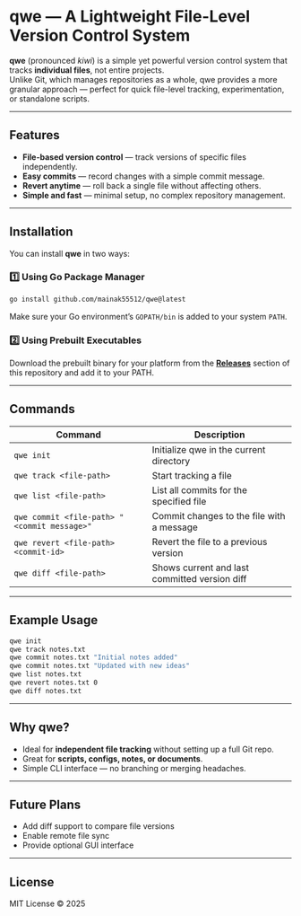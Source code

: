 # qwe — A Lightweight File-Level Version Control System

**qwe** (pronounced *kiwi*) is a simple yet powerful version control system that tracks **individual files**, not entire projects.  
Unlike Git, which manages repositories as a whole, qwe provides a more granular approach — perfect for quick file-level tracking, experimentation, or standalone scripts.

---

## Features

- **File-based version control** — track versions of specific files independently.  
- **Easy commits** — record changes with a simple commit message.  
- **Revert anytime** — roll back a single file without affecting others.  
- **Simple and fast** — minimal setup, no complex repository management.

---

## Installation

You can install **qwe** in two ways:

### 1️⃣ Using Go Package Manager
```bash
go install github.com/mainak55512/qwe@latest
```

Make sure your Go environment’s `GOPATH/bin` is added to your system `PATH`.

### 2️⃣ Using Prebuilt Executables
Download the prebuilt binary for your platform from the **[Releases](https://github.com/mainak55512/qwe/releases)** section of this repository and add it to your PATH.

---

## Commands

| Command | Description |
|----------|-------------|
| `qwe init` | Initialize qwe in the current directory |
| `qwe track <file-path>` | Start tracking a file |
| `qwe list <file-path>` | List all commits for the specified file |
| `qwe commit <file-path> "<commit message>"` | Commit changes to the file with a message |
| `qwe revert <file-path> <commit-id>` | Revert the file to a previous version |
| `qwe diff <file-path>` | Shows current and last committed version diff |

---

## Example Usage

```bash
qwe init
qwe track notes.txt
qwe commit notes.txt "Initial notes added"
qwe commit notes.txt "Updated with new ideas"
qwe list notes.txt
qwe revert notes.txt 0
qwe diff notes.txt
```

---

## Why qwe?

- Ideal for **independent file tracking** without setting up a full Git repo.  
- Great for **scripts, configs, notes, or documents**.  
- Simple CLI interface — no branching or merging headaches.

---

## Future Plans

- Add diff support to compare file versions  
- Enable remote file sync  
- Provide optional GUI interface  

---

## License

MIT License © 2025
